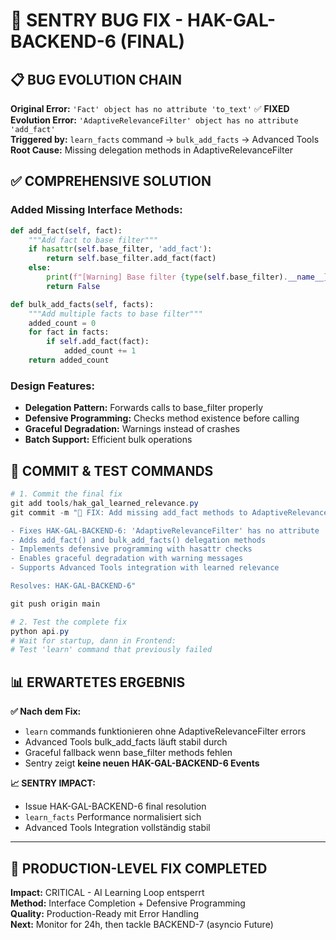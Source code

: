 # 🔧 SENTRY BUG FIX - HAK-GAL-BACKEND-6 (FINAL)

## 📋 BUG EVOLUTION CHAIN

**Original Error:** `'Fact' object has no attribute 'to_text'` ✅ **FIXED**  
**Evolution Error:** `'AdaptiveRelevanceFilter' object has no attribute 'add_fact'`  
**Triggered by:** `learn_facts` command → `bulk_add_facts` → Advanced Tools
**Root Cause:** Missing delegation methods in AdaptiveRelevanceFilter

## ✅ COMPREHENSIVE SOLUTION

### **Added Missing Interface Methods:**
```python
def add_fact(self, fact):
    """Add fact to base filter"""
    if hasattr(self.base_filter, 'add_fact'):
        return self.base_filter.add_fact(fact)
    else:
        print(f"[Warning] Base filter {type(self.base_filter).__name__} has no add_fact method")
        return False

def bulk_add_facts(self, facts):
    """Add multiple facts to base filter"""
    added_count = 0
    for fact in facts:
        if self.add_fact(fact):
            added_count += 1
    return added_count
```

### **Design Features:**
- **Delegation Pattern:** Forwards calls to base_filter properly
- **Defensive Programming:** Checks method existence before calling
- **Graceful Degradation:** Warnings instead of crashes
- **Batch Support:** Efficient bulk operations

## 🚀 COMMIT & TEST COMMANDS

```powershell
# 1. Commit the final fix
git add tools/hak_gal_learned_relevance.py
git commit -m "🔧 FIX: Add missing add_fact methods to AdaptiveRelevanceFilter

- Fixes HAK-GAL-BACKEND-6: 'AdaptiveRelevanceFilter' has no attribute 'add_fact'
- Adds add_fact() and bulk_add_facts() delegation methods
- Implements defensive programming with hasattr checks
- Enables graceful degradation with warning messages  
- Supports Advanced Tools integration with learned relevance

Resolves: HAK-GAL-BACKEND-6"

git push origin main

# 2. Test the complete fix
python api.py
# Wait for startup, dann in Frontend:
# Test 'learn' command that previously failed
```

## 📊 ERWARTETES ERGEBNIS

**✅ Nach dem Fix:**
- `learn` commands funktionieren ohne AdaptiveRelevanceFilter errors  
- Advanced Tools bulk_add_facts läuft stabil durch
- Graceful fallback wenn base_filter methods fehlen
- Sentry zeigt **keine neuen HAK-GAL-BACKEND-6 Events**

**📈 SENTRY IMPACT:**
- Issue HAK-GAL-BACKEND-6 final resolution
- `learn_facts` Performance normalisiert sich
- Advanced Tools Integration vollständig stabil

---

## 🎯 PRODUCTION-LEVEL FIX COMPLETED

**Impact:** CRITICAL - AI Learning Loop entsperrt  
**Method:** Interface Completion + Defensive Programming  
**Quality:** Production-Ready mit Error Handling  
**Next:** Monitor for 24h, then tackle BACKEND-7 (asyncio Future)